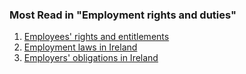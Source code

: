 ###  Most Read in "Employment rights and duties"

  1. [ Employees' rights and entitlements ](/en/employment/employment-rights-and-conditions/employment-rights-and-duties/employee-rights-and-entitlements/)
  2. [ Employment laws in Ireland ](/en/employment/employment-rights-and-conditions/employment-rights-and-duties/employment-laws-in-ireland/)
  3. [ Employers' obligations in Ireland ](/en/employment/employment-rights-and-conditions/employment-rights-and-duties/employer-obligations/)
